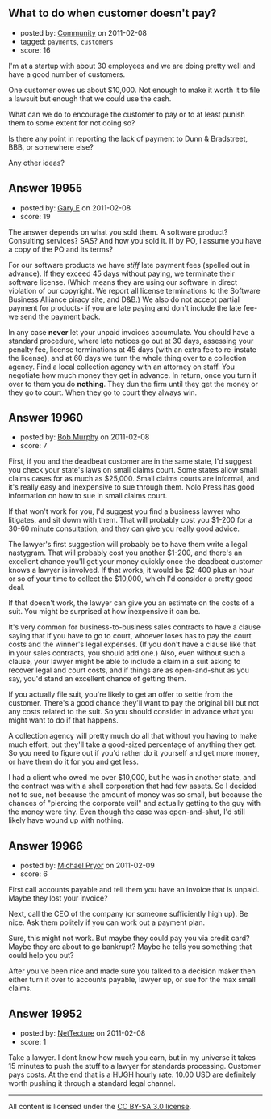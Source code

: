 ## What to do when customer doesn't pay?

- posted by: [Community](https://stackexchange.com/users/-1/-1-community) on 2011-02-08
- tagged: `payments`, `customers`
- score: 16

I'm at a startup with about 30 employees and we are doing pretty well and have a good number of customers.

One customer owes us about $10,000.  Not enough to make it worth it to file a lawsuit but enough that we could use the cash.

What can we do to encourage the customer to pay or to at least punish them to some extent for not doing so?

Is there any point in reporting the lack of payment to Dunn & Bradstreet, BBB, or somewhere else?

Any other ideas?


## Answer 19955

- posted by: [Gary E](https://stackexchange.com/users/-1/2587-gary-e) on 2011-02-08
- score: 19

The answer depends on what you sold them. A software product? Consulting services? SAS? And how you sold it. If by PO, I assume you have a copy of the PO and its terms?

For our software products we have *stiff* late payment fees (spelled out in advance). If they exceed 45 days without paying, we terminate their software license. (Which means they are using our software in direct violation of our copyright. We report all license terminations to the Software Business Alliance piracy site, and D&B.) We also do not accept partial payment for products- if you are late paying and don't include the late fee- we send the payment back.

In any case **never** let your unpaid invoices accumulate. You should have a standard procedure, where late notices go out at 30 days, assessing your penalty fee, license terminations at 45 days (with an extra fee to re-instate the license), and at 60 days we turn the whole thing over to a collection agency. Find a local collection agency with an attorney on staff. You negotiate how much money they get in advance. In return, once you turn it over to them you do **nothing**. They dun the firm until they get the money or they go to court. When they go to court they always win.



## Answer 19960

- posted by: [Bob Murphy](https://stackexchange.com/users/-1/5778-bob-murphy) on 2011-02-08
- score: 7

First, if you and the deadbeat customer are in the same state, I'd suggest you check your state's laws on small claims court. Some states allow small claims cases for as much as $25,000. Small claims courts are informal, and it's really easy and inexpensive to sue through them. Nolo Press has good information on how to sue in small claims court.

If that won't work for you, I'd suggest you find a business lawyer who litigates, and sit down with them. That will probably cost you $1-200 for a 30-60 minute consultation, and they can give you really good advice.

The lawyer's first suggestion will probably be to have them write a legal nastygram. That will probably cost you another $1-200, and there's an excellent chance you'll get your money quickly once the deadbeat customer knows a lawyer is involved. If that works, it would be $2-400 plus an hour or so of your time to collect the $10,000, which I'd consider a pretty good deal.

If that doesn't work, the lawyer can give you an estimate on the costs of a suit. You might be surprised at how inexpensive it can be.

It's very common for business-to-business sales contracts to have a clause saying that  if you have to go to court, whoever loses has to pay the court costs and the winner's legal expenses. (If you don't have a clause like that in your sales contracts, you should add one.) Also, even without such a clause, your lawyer might be able to include a claim in a suit asking to recover legal and court costs, and if things are as open-and-shut as you say, you'd stand an excellent chance of getting them.

If you actually file suit, you're likely to get an offer to settle from the customer. There's a good chance they'll want to pay the original bill but not any costs related to the suit. So you should consider in advance what you might want to do if that happens.

A collection agency will pretty much do all that without you having to make much effort, but they'll take a good-sized percentage of anything they get. So you need to figure out if you'd rather do it yourself and get more money, or have them do it for you and get less.

I had a client who owed me over $10,000, but he was in another state, and the contract was with a shell corporation that had few assets. So I decided not to sue, not because the amount of money was so small, but because the chances of "piercing the corporate veil" and actually getting to the guy with the money were tiny. Even though the case was open-and-shut, I'd still likely have wound up with nothing.




## Answer 19966

- posted by: [Michael Pryor](https://stackexchange.com/users/-1/130-michael-pryor) on 2011-02-09
- score: 6

First call accounts payable and tell them you have an invoice that is unpaid. Maybe they lost your invoice?

Next, call the CEO of the company (or someone sufficiently high up). Be nice. Ask them politely if you can work out a payment plan.

Sure, this might not work. But maybe they could pay you via credit card? Maybe they are about to go bankrupt? Maybe he tells you something that could help you out?

After you've been nice and made sure you talked to a decision maker then either turn it over to accounts payable, lawyer up, or sue for the max small claims.


## Answer 19952

- posted by: [NetTecture](https://stackexchange.com/users/-1/3350-nettecture) on 2011-02-08
- score: 1

Take a lawyer. I dont know how much you earn, but in my universe it takes 15 minutes to push the stuff to a lawyer for standards processing. Customer pays costs. At the end that is a HUGH hourly rate. 10.00 USD are definitely worth pushing it through a standard legal channel.



---

All content is licensed under the [CC BY-SA 3.0 license](https://creativecommons.org/licenses/by-sa/3.0/).
